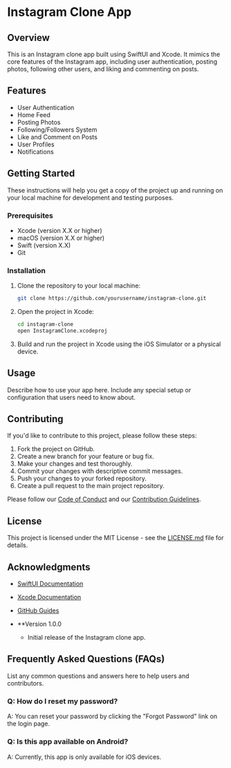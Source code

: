 # Instagram Clone App
## Overview

This is an Instagram clone app built using SwiftUI and Xcode. It mimics the core features of the Instagram app, including user authentication, posting photos, following other users, and liking and commenting on posts.

## Features

- User Authentication
- Home Feed
- Posting Photos
- Following/Followers System
- Like and Comment on Posts
- User Profiles
- Notifications

## Getting Started

These instructions will help you get a copy of the project up and running on your local machine for development and testing purposes.

### Prerequisites

- Xcode (version X.X or higher)
- macOS (version X.X or higher)
- Swift (version X.X)
- Git

### Installation

1. Clone the repository to your local machine:

   ```bash
   git clone https://github.com/yourusername/instagram-clone.git
   ```

2. Open the project in Xcode:

   ```bash
   cd instagram-clone
   open InstagramClone.xcodeproj
   ```

3. Build and run the project in Xcode using the iOS Simulator or a physical device.

## Usage

Describe how to use your app here. Include any special setup or configuration that users need to know about.

## Contributing

If you'd like to contribute to this project, please follow these steps:

1. Fork the project on GitHub.
2. Create a new branch for your feature or bug fix.
3. Make your changes and test thoroughly.
4. Commit your changes with descriptive commit messages.
5. Push your changes to your forked repository.
6. Create a pull request to the main project repository.

Please follow our [Code of Conduct](CODE_OF_CONDUCT.md) and our [Contribution Guidelines](CONTRIBUTING.md).

## License

This project is licensed under the MIT License - see the [LICENSE.md](LICENSE.md) file for details.

## Acknowledgments

- [SwiftUI Documentation](https://developer.apple.com/documentation/swiftui)
- [Xcode Documentation](https://developer.apple.com/documentation/xcode)
- [GitHub Guides](https://guides.github.com/)


- **Version 1.0.0
  - Initial release of the Instagram clone app.

## Frequently Asked Questions (FAQs)

List any common questions and answers here to help users and contributors.

### Q: How do I reset my password?

A: You can reset your password by clicking the "Forgot Password" link on the login page.

### Q: Is this app available on Android?

A: Currently, this app is only available for iOS devices.
